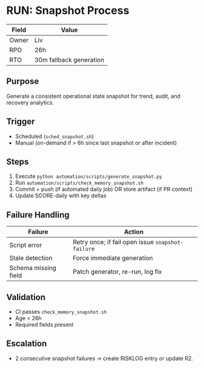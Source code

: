 # RUN: Snapshot Process

| Field | Value |
|-------|-------|
| Owner | Liv |
| RPO | 26h |
| RTO | 30m fallback generation |

## Purpose

Generate a consistent operational state snapshot for trend, audit, and recovery analytics.

## Trigger

- Scheduled (`sched_snapshot.sh`)
- Manual (on-demand if > 6h since last snapshot or after incident)

## Steps

1. Execute `python automation/scripts/generate_snapshot.py`
2. Run `automation/scripts/check_memory_snapshot.sh`
3. Commit + push (if automated daily job) OR store artifact (if PR context)
4. Update SCORE-daily with key deltas

## Failure Handling

| Failure | Action |
|---------|--------|
| Script error | Retry once; if fail open issue `snapshot-failure` |
| Stale detection | Force immediate generation |
| Schema missing field | Patch generator, re-run, log fix |

## Validation

- CI passes `check_memory_snapshot.sh`
- Age < 26h
- Required fields present

## Escalation

- 2 consecutive snapshot failures → create RISKLOG entry or update R2.

<!-- Last verified: 2025-10-02 -->

<!-- Optimized: 2025-10-02 -->

<!-- Last updated: 2025-10-02 -->

<!-- Last optimized: 2025-10-02 -->
